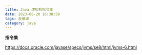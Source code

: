 ```yaml
---
title: Java 虚拟机指令集
date: 2023-06-20 16:38:59
tags: 反编译
category: java 
---
```


**指令集**

https://docs.oracle.com/javase/specs/jvms/se8/html/jvms-6.html
